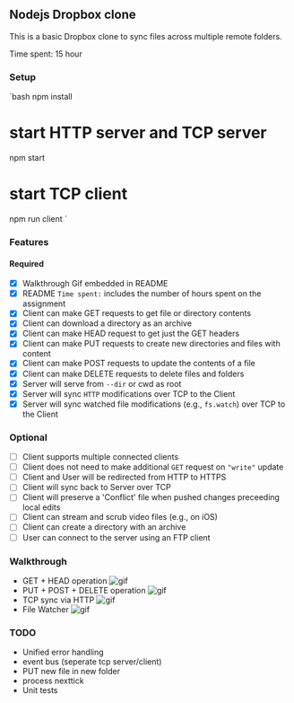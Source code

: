 ## Nodejs Dropbox clone

This is a basic Dropbox clone to sync files across multiple remote folders.

Time spent: 15 hour

### Setup

`bash
npm install
# start HTTP server and TCP server
npm start 
# start TCP client
npm run client 
`

### Features

#### Required

- [x] Walkthrough Gif embedded in README
- [x] README `Time spent:` includes the number of hours spent on the assignment
- [x] Client can make GET requests to get file or directory contents
- [x] Client can download a directory as an archive
- [x] Client can make HEAD request to get just the GET headers 
- [x] Client can make PUT requests to create new directories and files with content
- [x] Client can make POST requests to update the contents of a file
- [x] Client can make DELETE requests to delete files and folders
- [x] Server will serve from `--dir` or cwd as root
- [x] Server will sync `HTTP` modifications over TCP to the Client
- [x] Server will sync watched file modifications (e.g., `fs.watch`) over TCP to the Client

### Optional

- [ ] Client supports multiple connected clients
- [ ] Client does not need to make additional `GET` request on `"write"` update
- [ ] Client and User will be redirected from HTTP to HTTPS
- [ ] Client will sync back to Server over TCP
- [ ] Client will preserve a 'Conflict' file when pushed changes preceeding local edits
- [ ] Client can stream and scrub video files (e.g., on iOS)
- [ ] Client can create a directory with an archive
- [ ] User can connect to the server using an FTP client

### Walkthrough

- GET + HEAD operation
  ![gif](https://github.com/yidea/nodejs-dropbox-clone/blob/master/public/gif/get_head.gif)
- PUT + POST + DELETE operation
  ![gif](https://github.com/yidea/nodejs-dropbox-clone/blob/master/public/gif/put_post_delete.gif)
- TCP sync via HTTP
  ![gif](https://github.com/yidea/nodejs-dropbox-clone/blob/master/public/gif/tcp_sync_http.gif)
- File Watcher
  ![gif](https://github.com/yidea/nodejs-dropbox-clone/blob/master/public/gif/file_watcher.gif)

### TODO 
- Unified error handling
- event bus (seperate tcp server/client)
- PUT new file in new folder
- process nexttick 
- Unit tests
